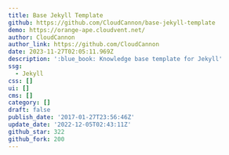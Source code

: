```yaml
---
title: Base Jekyll Template
github: https://github.com/CloudCannon/base-jekyll-template
demo: https://orange-ape.cloudvent.net/
author: CloudCannon
author_link: https://github.com/CloudCannon
date: 2023-11-27T02:05:11.969Z
description: ':blue_book: Knowledge base template for Jekyll'
ssg:
  - Jekyll
css: []
ui: []
cms: []
category: []
draft: false
publish_date: '2017-01-27T23:56:46Z'
update_date: '2022-12-05T02:43:11Z'
github_star: 322
github_fork: 200
---
```

